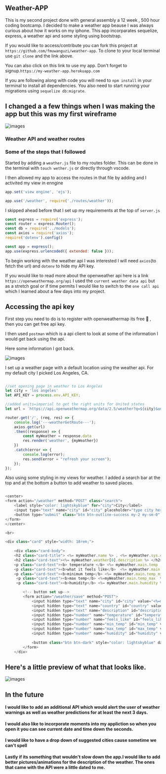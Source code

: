 ## Weather-APP

This is my second project done with general assembly a 12 week , 500 hour coding bootcamp. I decided to make a weather app beause I was always curious about how it works on my iphone. This app incorparates sequelize, express, a weather api and some styling using bootstrap.


If you would like to access/contribute you can fork this project at `https://github.com/fmuwanguzi/weather-app`. To clone to your local terminal use `git clone` and the link above.

You can also click on this link to use my app. Don't forget to signup.`https://my-weather-app.herokuapp.com`

If you are following along with code you will need to `npm install` in your terminal to install all dependencies. You also need to start running your migrations using `sequelize db:migrate`.


## I changed a a few things when I was making the app but this was my first wireframe

![images](./images/wire.png)

### Weather API and weather routes

### Some of the steps that I followed

Started by adding a `weather.js` file to my routes folder. This can be done in the terminal with `touch wether.js` or directly through vscode.

I then allowed my app to access the routes in that file by adding and I activited my view in enngine

```js 
app.set('view engine', 'ejs');

app.use('/weather', require('./routes/weather'));
```

I skipped ahead before that I set up my requirements at the top of `server.js`

```js
const express = require('express');
const router = express.Router();
const db = require('../models');
const axios = require('axios');
require('dotenv').config()

const app = express();
app.use(express.urlencoded({ extended: false }));
```

To begin working with the weather api I was interested I will need `axios`(to fetch the url) and `dotenv` to hide my API key.

If you would like to read more about the openweather api here is a link `https://openweathermap.org/api` I used the `current weather data api` but as a stretch goal or if time permits I would like to switch to the `one call api` which I learned about a few days into my project.

## Accessing the api key

First step you need to do is to register with openweathermap its free 🤝 , then you can get free api key. 

I then used `postman` which is a api client to look at some of the information I would get back using the api.

Here some information I got back.

![images](./images/postan.png)

I set up a weather page with a default location using the weather api. For my default city I picked Los Angeles, CA. 

```js

//set opening page in weather to Los Angeles 
let city = 'los angeles'
let API_KEY = process.env.API_KEY;

//added units=imperial to get the right units for United states 
let url = `https://api.openweathermap.org/data/2.5/weather?q=${city}&units=imperial&appid=${API_KEY}`

router.get('/', (req, res) => {
    console.log('---weatherGetRoute---');
    axios.get(url)
    .then((response) => {
        const myWeather = response.data
        res.render('weather', {myWeather})
    })
    .catch(error => {
        console.log(error);
        res.send(error = "refresh your screen");
    });
});

```
Also using some styling in my views for weather.
I added a search bar at the top and at the bottom a button to add weather to saved places.

```js

<center>
<form action="/weather" method="POST" class="search">
    <label style="color: lightskyblue" for="city">City</label>
    <input type="text" name="city" id="city" placeholder="type city here"> 
    <button type="submit" class="btn btn-outline-success my-2 my-sm-0" data-toggle="popover" style="color: lightskyblue" >Search</button>
</form>
</center>

<br>

<div class="card" style="width: 18rem;">
    
    <div class="card-body">
    <h2 class="card-title"> <%= myWeather.name %> , <%= myWeather.sys.country %> </h2>
    <h2 class="card-text"><%= myWeather.weather[0].description %> </h2>
    <p class="card-text"><b> temperature </b> <%= myWeather.main.temp  %> </p>
    <p class="card-text"><b>what it feels like</b>  <%= myWeather.main.feels_like  %> </p>
    <p class="card-text"><b>minimum temp</b> <%= myWeather.main.temp_min %> </p>
     <p class="card-text"><b>max temp</b> <%=myWeather.main.temp_max  %> </p>
     <p class="card-text"><b>humidity</b> <%= myWeather.main.humidity %> </p>

        <!-- button set up-->
        <form action="/weather/save" method="POST">
            <input hidden type="text" name="city" id="city" value="<%=myWeather.name%>">
            <input hidden type="text" name="country" id="country" value="<%=myWeather.sys.country%>">
            <input hidden type="text" name="description" id="description" value="<%=myWeather.weather[0].description%>">            
            <input hidden type="number" name="temperature" id="temperature" value="<%=myWeather.main.temp%>">
            <input hidden type="number" name="feels_like" id="feels_like" value="<%=myWeather.main.feels_like%>">
            <input hidden type="number" name="min_temp" id="min_temp" value="<%=myWeather.main.temp_min%>">
            <input hidden type="number" name="max_temp" id="max_temp" value="<%=myWeather.main.temp_max%>">
            <input hidden type="number" name="humidity" id="humidity" value="<%=myWeather.main.humidity%>">
            
            <button class="btn btn-dark" style="color: lightskyblue" data-toggle="popover">add weather to saved places</button>
        </form>
    </div>

```
## Here's a little preview of what that looks like.


![images](./images/default.png)


## In the future

#### I would like to add an additional API which would alert the user of weather warnings as well as weather predictions for at least the next 3 days.

#### I would also like to incorporate moments into my appliction so when you open it you can see current date and time down the seconds.

#### I would like to have a drop down of suggested cities cause sometime we can't spell

#### Lastly if its something that wouldn't slow down the app.I would like to add better pictures/animations for the description of the weather. The ones that came with the API were a little dated to me.